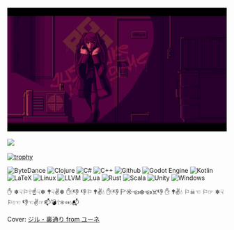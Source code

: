 ![](imgs/main.png)

<img width="50%" src="https://github-readme-stats.vercel.app/api?username=neilkleistgao&theme=radical&hide_border=true&background=FFFFFF00&show_icons=true&include_all_commits=true" />

[![trophy](https://github-profile-trophy.vercel.app/?username=NeilKleistGao&theme=dracula)](https://github.com/ryo-ma/github-profile-trophy)

![ByteDance](https://img.shields.io/badge/ByteDance-ex_intern-DB3552?logo=ByteDance)
![Clojure](https://img.shields.io/badge/Clojure-beginner-brightgreen?logo=Clojure)
![C#](https://img.shields.io/badge/CSharp-junior-blue?logo=csharp)
![C++](https://img.shields.io/badge/C++-senior-important?logo=cplusplus)
![Github](https://img.shields.io/badge/Github-senior-important?logo=Github)
![Godot Engine](https://img.shields.io/badge/GodotEngine-junior-blue?logo=GodotEngine)
![Kotlin](https://img.shields.io/badge/Kotlin-beginner-brightgreen?logo=Kotlin)
![LaTeX](https://img.shields.io/badge/LaTeX-junior-blue?logo=LaTeX)
![Linux](https://img.shields.io/badge/Linux-work_platform-DB3552?logo=Linux)
![LLVM](https://img.shields.io/badge/LLVM-beginner-brightgreen?logo=LLVM)
![Lua](https://img.shields.io/badge/Lua-junior-blue?logo=Lua)
![Rust](https://img.shields.io/badge/Rust-beginner-brightgreen?logo=Rust)
![Scala](https://img.shields.io/badge/Scala-junior-blue?logo=Scala)
![Unity](https://img.shields.io/badge/Unity-junior-blue?logo=Unity)
![Windows](https://img.shields.io/badge/Windows-work_platform-DB3552?logo=Windows)

✋ ❄☟⚐🕆☝☟❄ 🕈☟✌❄ ✋🕯👎 👎⚐ 🕈✌💧 ✋🕯👎 🏱☼☜❄☜☠👎 ✋ 🕈✌💧 ⚐☠☜ ⚐☞ ❄☟⚐💧☜ 👎☜✌☞📫💣🕆❄☜💧📬

Cover: [ジル・裏通り from ユーネ](https://www.pixiv.net/artworks/62127066)

<!--START_SECTION:waka-->
<!--END_SECTION:waka-->
